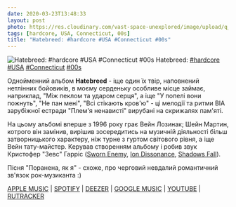 ```yaml
---
date: 2020-03-23T13:48:33
layout: post
photo: https://res.cloudinary.com/vast-space-unexplored/image/upload/q_auto,dpr_auto,w_auto/photos/photo_924_23-03-2020_13-48-33.jpg
tags: [hardcore, USA, Connecticut, 00s]
title: "Hatebreed: #hardcore #USA #Connecticut #00s"
---
```

![Hatebreed: #hardcore #USA #Connecticut #00s](https://res.cloudinary.com/vast-space-unexplored/image/upload/q_auto,dpr_auto,w_auto/photos/photo_924_23-03-2020_13-48-33.jpg)
Hatebreed: [#hardcore](/tags/#hardcore) [#USA](/tags/#USA) [#Connecticut](/tags/#Connecticut) [#00s](/tags/#00s)

Однойменний альбом **Hatebreed** - іще один їх твір, наповнений нетлінних бойовиків, в моєму серденьку особливе місце займає, наприклад, &quot;Між пеклом та ударом серця&quot;, а іще &quot;У попелі вони пожнуть&quot;, &quot;Не пан мені&quot;, &quot;Всі стікають кров&#39;ю&quot; - ці мелодії та ритми ВІА зарубіжної естради &quot;Плем&#39;я ненависті&quot; вирубані на скрижалях пам&#39;яті.

На цьому альбомі вперше з 1996 року грає Вейн Лозинак; Шейн Мартин, котрого він замінив, вирішив зосередитись на музичній діяльності більш затворницького характеру, ніж турне з гуртом світового рівня, а іще Вейн тату-майстер. Керував створенням альбому і робив звук Кристофер &quot;Зевс&quot; Гарріс ([Sworn Enemy](/2019-11-25-sworn-enemy--metallic-hardcore-crossover-usa-new-york), [Ion Dissonance](/2020-01-19-ion-dissonance--mathcore-math-metal-canada-quebec), [Shadows Fall](/2020-03-21-shadows-fall--metalcore-usa-massachusetts-00s-)).

Пісня &quot;Поранена, як я&quot; - схоже, про черговий невдалий романтичний зв&#39;язок рок-музиканта :)

[APPLE MUSIC](https://music.apple.com/ru/album/hatebreed/332576800) \| [SPOTIFY](https://open.spotify.com/album/7lxWfXZ7aOVdP2TfjRpq9Q) \| [DEEZER](https://www.deezer.com/album/399161?utm_source=deezer&amp;utm_content=album-399161&amp;utm_term=1601611822_1584963990&amp;utm_medium=web) \| [GOOGLE MUSIC](https://play.google.com/music/m/Badhye235yim7bxsqqbgotadjne?t=Hatebreed_-_Hatebreed) \| [YOUTUBE](https://www.youtube.com/playlist?list=PL8307A41F0DC8D304) \| [RUTRACKER](https://rutracker.org/forum/viewtopic.php?t=2139233)